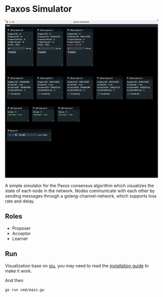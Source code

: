 # Paxos Simulator

![screenshot](./screenshot.png)

A simple simulator for the Paxos consensus algorithm which visualizes the state of each node in the network. Nodes communicate with each other by sending messages through a golang-channel-network, which supports loss rate and delay.

## Roles

- Proposer
- Acceptor
- Learner

## Run

Visualization base on [giu](https://github.com/AllenDang/giu), you may need to read the [installation guide](https://github.com/AllenDang/giu/tree/master?tab=readme-ov-file#install) to make it work.

And then

```bash
go run cmd/main.go
```
